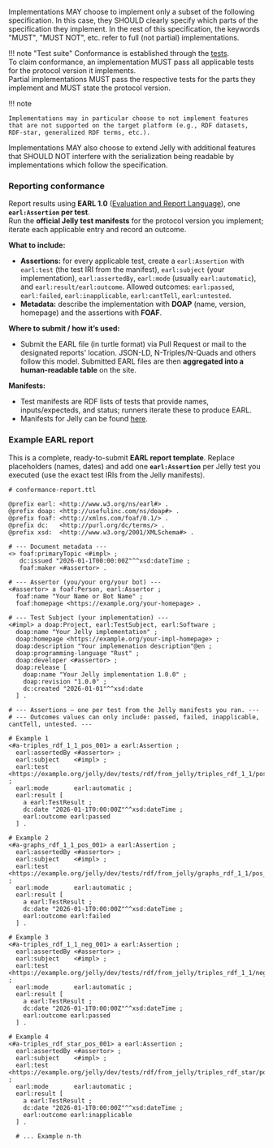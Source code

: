 Implementations MAY choose to implement only a subset of the following specification. In this case, they SHOULD clearly specify which parts of the specification they implement. In the rest of this specification, the keywords "MUST", "MUST NOT", etc. refer to full (not partial) implementations.

!!! note "Test suite"
    Conformance is established through the [tests](https://github.com/Jelly-RDF/jelly-protobuf/tree/main/test/rdf).  
    To claim conformance, an implementation MUST pass all applicable tests for the protocol version it implements.  
    Partial implementations MUST pass the respective tests for the parts they implement and MUST state the protocol version.

!!! note

    Implementations may in particular choose to not implement features that are not supported on the target platform (e.g., RDF datasets, RDF-star, generalized RDF terms, etc.).

Implementations MAY also choose to extend Jelly with additional features that SHOULD NOT interfere with the serialization being readable by implementations which follow the specification.

### Reporting conformance

Report results using **EARL 1.0** ([Evaluation and Report Language](https://www.w3.org/WAI/standards-guidelines/earl/)), one **`earl:Assertion` per test**.  
Run the **official Jelly test manifests** for the protocol version you implement; iterate each applicable entry and record an outcome.  

**What to include:**  
- **Assertions:** for every applicable test, create a `earl:Assertion` with `earl:test` (the test IRI from the manifest), `earl:subject` (your implementation), `earl:assertedBy`, `earl:mode` (usually `earl:automatic`), and `earl:result/earl:outcome`. Allowed outcomes: `earl:passed`, `earl:failed`, `earl:inapplicable`, `earl:cantTell`, `earl:untested`.    
- **Metadata:** describe the implementation with **DOAP** (name, version, homepage) and the assertions with **FOAF**.  

**Where to submit / how it’s used:**  
- Submit the EARL file (in turtle format) via Pull Request or mail to the designated reports' location. JSON-LD, N-Triples/N-Quads and others follow this model. Submitted EARL files are then **aggregated into a human-readable table** on the site.  

**Manifests:**  
- Test manifests are RDF lists of tests that provide names, inputs/expecteds, and status; runners iterate these to produce EARL. 
- Manifests for Jelly can be found [here](https://github.com/Jelly-RDF/jelly-protobuf/tree/main/test/rdf).

### Example EARL report

This is a complete, ready-to-submit **EARL report template**. Replace placeholders (names, dates) and add one **`earl:Assertion`** per Jelly test you executed (use the exact test IRIs from the Jelly manifests).  

```turtle
# conformance-report.ttl

@prefix earl: <http://www.w3.org/ns/earl#> .
@prefix doap: <http://usefulinc.com/ns/doap#> .
@prefix foaf: <http://xmlns.com/foaf/0.1/> .
@prefix dc:   <http://purl.org/dc/terms/> .
@prefix xsd:  <http://www.w3.org/2001/XMLSchema#> .

# --- Document metadata ---
<> foaf:primaryTopic <#impl> ;
   dc:issued "2026-01-1T00:00:00Z"^^xsd:dateTime ;
   foaf:maker <#assertor> .

# --- Assertor (you/your org/your bot) ---
<#assertor> a foaf:Person, earl:Assertor ;
  foaf:name "Your Name or Bot Name" ;
  foaf:homepage <https://example.org/your-homepage> .

# --- Test Subject (your implementation) ---
<#impl> a doap:Project, earl:TestSubject, earl:Software ;
  doap:name "Your Jelly implementation" ;
  doap:homepage <https://example.org/your-impl-homepage> ;
  doap:description "Your implemenation description"@en ;
  doap:programming-language "Rust" ;
  doap:developer <#assertor> ;
  doap:release [
    doap:name "Your Jelly implementation 1.0.0" ;
    doap:revision "1.0.0" ;
    dc:created "2026-01-01"^^xsd:date
  ] .

# --- Assertions — one per test from the Jelly manifests you ran. ---
# --- Outcomes values can only include: passed, failed, inapplicable, cantTell, untested. ---

# Example 1
<#a-triples_rdf_1_1_pos_001> a earl:Assertion ;
  earl:assertedBy <#assertor> ;
  earl:subject    <#impl> ;
  earl:test       <https://example.org/jelly/dev/tests/rdf/from_jelly/triples_rdf_1_1/pos_001> ;
  earl:mode       earl:automatic ;
  earl:result [
    a earl:TestResult ;
    dc:date "2026-01-1T0:00:00Z"^^xsd:dateTime ;
    earl:outcome earl:passed
  ] .

# Example 2
<#a-graphs_rdf_1_1_pos_001> a earl:Assertion ;
  earl:assertedBy <#assertor> ;
  earl:subject    <#impl> ;
  earl:test       <https://example.org/jelly/dev/tests/rdf/from_jelly/graphs_rdf_1_1/pos_001> ;
  earl:mode       earl:automatic ;
  earl:result [
    a earl:TestResult ;
    dc:date "2026-01-1T0:00:00Z"^^xsd:dateTime ;
    earl:outcome earl:failed
  ] .

# Example 3
<#a-triples_rdf_1_1_neg_001> a earl:Assertion ;
  earl:assertedBy <#assertor> ;
  earl:subject    <#impl> ;
  earl:test       <https://example.org/jelly/dev/tests/rdf/from_jelly/triples_rdf_1_1/neg_001> ;
  earl:mode       earl:automatic ;
  earl:result [
    a earl:TestResult ;
    dc:date "2026-01-1T0:00:00Z"^^xsd:dateTime ;
    earl:outcome earl:passed  
  ] .

# Example 4
<#a-triples_rdf_star_pos_001> a earl:Assertion ;
  earl:assertedBy <#assertor> ;
  earl:subject    <#impl> ;
  earl:test       <https://example.org/jelly/dev/tests/rdf/from_jelly/triples_rdf_star/pos_001> ;
  earl:mode       earl:automatic ;
  earl:result [
    a earl:TestResult ;
    dc:date "2026-01-1T0:00:00Z"^^xsd:dateTime ;
    earl:outcome earl:inapplicable
  ] .

  # ... Example n-th

```